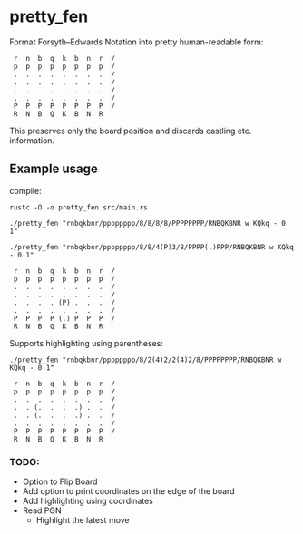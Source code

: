# pretty_fen

Format Forsyth–Edwards Notation into pretty human-readable form:
```
 r  n  b  q  k  b  n  r  /
 p  p  p  p  p  p  p  p  /
 .  .  .  .  .  .  .  .  /
 .  .  .  .  .  .  .  .  /
 .  .  .  .  .  .  .  .  /
 .  .  .  .  .  .  .  .  /
 P  P  P  P  P  P  P  P  /
 R  N  B  Q  K  B  N  R
```

This preserves only the board position and discards castling etc. information.

## Example usage
compile:
```
rustc -O -o pretty_fen src/main.rs
```
```
./pretty_fen "rnbqkbnr/pppppppp/8/8/8/8/PPPPPPPP/RNBQKBNR w KQkq - 0 1"
```
```
./pretty_fen "rnbqkbnr/pppppppp/8/8/4(P)3/8/PPPP(.)PPP/RNBQKBNR w KQkq - 0 1"
```
```
 r  n  b  q  k  b  n  r  /
 p  p  p  p  p  p  p  p  /
 .  .  .  .  .  .  .  .  /
 .  .  .  .  .  .  .  .  /
 .  .  .  . (P) .  .  .  /
 .  .  .  .  .  .  .  .  /
 P  P  P  P (.) P  P  P  /
 R  N  B  Q  K  B  N  R
 ```
Supports highlighting using parentheses:
```
./pretty_fen "rnbqkbnr/pppppppp/8/2(4)2/2(4)2/8/PPPPPPPP/RNBQKBNR w KQkq - 0 1"
```
```
 r  n  b  q  k  b  n  r  /
 p  p  p  p  p  p  p  p  /
 .  .  .  .  .  .  .  .  /
 .  . (.  .  .  .) .  .  /
 .  . (.  .  .  .) .  .  /
 .  .  .  .  .  .  .  .  /
 P  P  P  P  P  P  P  P  /
 R  N  B  Q  K  B  N  R
```

### TODO:
- Option to Flip Board
- Add option to print coordinates on the edge of the board
- Add highlighting using coordinates
- Read PGN
    - Highlight the latest move
